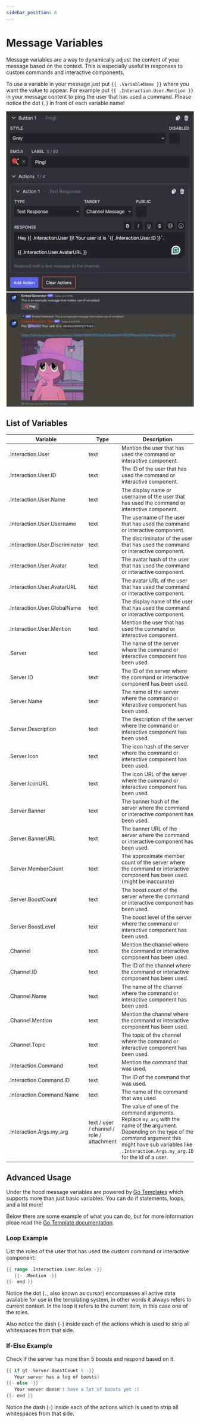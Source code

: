 ```yaml
---
sidebar_position: 6
---
```


# Message Variables

Message variables are a way to dynamically adjust the content of your message based on the context. This is especially useful in responses to custom commands and interactive components.

To use a variable in your message just put `{{ .VariableName }}` where you want the value to appear. For example put `{{ .Interaction.User.Mention }}` in your message content to ping the user that has used a command.
Please notice the dot (`.`) in front of each variable name!

![Variables in Button](./variables-button.png)
![Variables in response](./variables-response.png)

## List of Variables

| Variable                        | Type                                      | Description                                                                                                                                                                                                                     |
| ------------------------------- | ----------------------------------------- | ------------------------------------------------------------------------------------------------------------------------------------------------------------------------------------------------------------------------------- |
| .Interaction.User               | text                                      | Mention the user that has used the command or interactive component.                                                                                                                                                            |
| .Interaction.User.ID            | text                                      | The ID of the user that has used the command or interactive component.                                                                                                                                                          |
| .Interaction.User.Name          | text                                      | The display name or username of the user that has used the command or interactive component.                                                                                                                                    |
| .Interaction.User.Username      | text                                      | The username of the user that has used the command or interactive component.                                                                                                                                                    |
| .Interaction.User.Discriminator | text                                      | The discriminator of the user that has used the command or interactive component.                                                                                                                                               |
| .Interaction.User.Avatar        | text                                      | The avatar hash of the user that has used the command or interactive component.                                                                                                                                                 |
| .Interaction.User.AvatarURL     | text                                      | The avatar URL of the user that has used the command or interactive component.                                                                                                                                                  |
| .Interaction.User.GlobalName    | text                                      | The display name of the user that has used the command or interactive component.                                                                                                                                                |
| .Interaction.User.Mention       | text                                      | Mention the user that has used the command or interactive component.                                                                                                                                                            |
| .Server                         | text                                      | The name of the server where the command or interactive component has been used.                                                                                                                                                |
| .Server.ID                      | text                                      | The ID of the server where the command or interactive component has been used.                                                                                                                                                  |
| .Server.Name                    | text                                      | The name of the server where the command or interactive component has been used.                                                                                                                                                |
| .Server.Description             | text                                      | The description of the server where the command or interactive component has been used.                                                                                                                                         |
| .Server.Icon                    | text                                      | The icon hash of the server where the command or interactive component has been used.                                                                                                                                           |
| .Server.IconURL                 | text                                      | The icon URL of the server where the command or interactive component has been used.                                                                                                                                            |
| .Server.Banner                  | text                                      | The banner hash of the server where the command or interactive component has been used.                                                                                                                                         |
| .Server.BannerURL               | text                                      | The banner URL of the server where the command or interactive component has been used.                                                                                                                                          |
| .Server.MemberCount             | text                                      | The approximate member count of the server where the command or interactive component has been used. (might be inaccurate)                                                                                                      |
| .Server.BoostCount              | text                                      | The boost count of the server where the command or interactive component has been used.                                                                                                                                         |
| .Server.BoostLevel              | text                                      | The boost level of the server where the command or interactive component has been used.                                                                                                                                         |
| .Channel                        | text                                      | Mention the channel where the command or interactive component has been used.                                                                                                                                                   |
| .Channel.ID                     | text                                      | The ID of the channel where the command or interactive component has been used.                                                                                                                                                 |
| .Channel.Name                   | text                                      | The name of the channel where the command or interactive component has been used.                                                                                                                                               |
| .Channel.Mention                | text                                      | Mention the channel where the command or interactive component has been used.                                                                                                                                                   |
| .Channel.Topic                  | text                                      | The topic of the channel where the command or interactive component has been used.                                                                                                                                              |
| .Interaction.Command            | text                                      | Mention the command that was used.                                                                                                                                                                                              |
| .Interaction.Command.ID         | text                                      | The ID of the command that was used.                                                                                                                                                                                            |
| .Interaction.Command.Name       | text                                      | The name of the command that was used.                                                                                                                                                                                          |
| .Interaction.Args.my_arg        | text / user / channel / role / attachment | The value of one of the command arguments. Replace `my_arg` with the name of the argument. Depending on the type of the command argument this might have sub variables like `.Interaction.Args.my_arg.ID` for the id of a user. |

## Advanced Usage

Under the hood message variables are powered by [Go Templates](https://pkg.go.dev/text/template) which supports more than just basic variables. You can do if statements, loops, and a lot more!

Below there are some example of what you can do, but for more information pleae read the [Go Template documentation](https://pkg.go.dev/text/template).

### Loop Example

List the roles of the user that has used the custom command or interactive component:

```go
{{ range .Interaction.User.Roles -}}
   {{- .Mention -}}
{{- end }}
```

Notice the dot (`.`, also known as cursor) encompasses all active data available for use in the templating system, in other words it always refers to current context. In the loop it refers to the current item, in this case one of the roles.

Also notice the dash (`-`) inside each of the actions which is used to strip all whitespaces from that side.

### If-Else Example

Check if the server has more than 5 boosts and respond based on it.

```go
{{ if gt .Server.BoostCount 5 -}}
   Your server has a log of boosts!
{{- else -}}
   Your server doesn't have a lot of boosts yet :(
{{- end }}
```

Notice the dash (`-`) inside each of the actions which is used to strip all whitespaces from that side.

